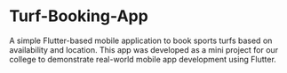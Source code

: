 # Turf-Booking-App
A simple Flutter-based mobile application to book sports turfs based on availability and location. This app was developed as a mini project for our college to demonstrate real-world mobile app development using Flutter.
